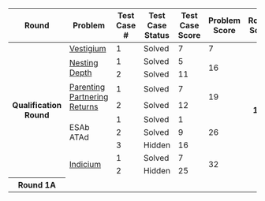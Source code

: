 <table>
    <thead>
        <tr>
            <th>Round</th>
            <th>Problem</th>
            <th>Test Case #</th>
            <th>Test Case Status</th>
            <th>Test Case Score</th>
            <th>Problem Score</th>
            <th>Round Score</th>
            <th>Round Status</th>
        </tr>
    </thead>
    <tbody>
        <tr>
            <th rowspan=10>Qualification Round</th>
            <td><a href="./Qualification round/Vestigium.cpp">Vestigium</a></td>
            <td>1</td>
            <td>Solved</td>
            <td>7</td>
            <td>7</td>
            <th rowspan=10>100</th>
            <th rowspan=10>Qualified</th>
        </tr>
        <tr>
            <td rowspan=2><a href="./Qualification round/Nesting depth.cpp">Nesting Depth</a></td>
            <td>1</td>
            <td>Solved</td>
            <td>5</td>
            <td rowspan=2>16</td>
        </tr>
        <tr>
            <td>2</td>
            <td>Solved</td>
            <td>11</td>
        </tr>
        <tr>        
            <td rowspan=2><a href="./Qualification round/Parenting partening returns.cpp">Parenting Partnering Returns</a></td>
            <td>1</td>
            <td>Solved</td>
            <td>7</td>
            <td rowspan=2>19</td>
        </tr>
        <tr>        
            <td>2</td>
            <td>Solved</td>
            <td>12</td>
        </tr>
        <tr>        
            <td rowspan=3><a>ESAb ATAd</a></td>
            <td>1</td>
            <td>Solved</td>
            <td>1</td>
            <td rowspan=3>26</td>
        </tr>
        <tr>        
            <td>2</td>
            <td>Solved</td>
            <td>9</td>
        </tr>
        <tr>        
            <td>3</td>
            <td>Hidden</td>
            <td>16</td>
        </tr>
        <tr>        
            <td rowspan=2><a href="./Qualification round/Indicium.cpp">Indicium</a></td>
            <td>1</td>
            <td>Solved</td>
            <td>7</td>
            <td rowspan=2>32</td>
        </tr>
        <tr>        
            <td>2</td>
            <td>Hidden</td>
            <td>25</td>
        </tr>
        <tr>
            <th rowspan=10>Round 1A</th>
            <td colspan=6></td>
            <th>Qualified</th>
        </tr>
    </tbody>
</table>
